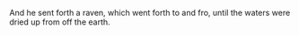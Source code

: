And he sent forth a raven, which went forth to and fro, until the waters were dried up from off the earth.
